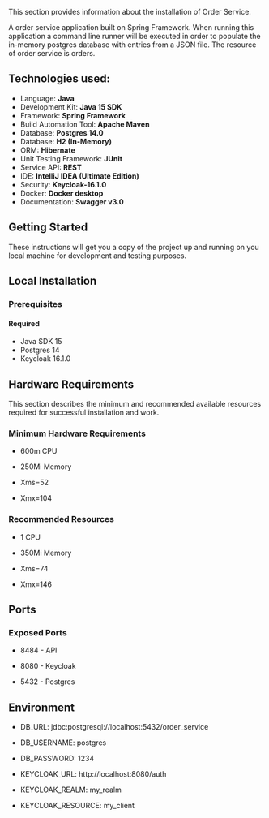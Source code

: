 This section provides information about the installation of Order Service. 

A order service application built on Spring Framework. 
When running this application a command line runner will be executed in order to populate the in-memory postgres database with entries from a JSON file. 
The resource of order service is orders. 

## Technologies used:

  * Language: **Java**
  * Development Kit: **Java 15 SDK**
  * Framework: **Spring Framework**
  * Build Automation Tool: **Apache Maven**
  * Database: **Postgres 14.0**
  * Database: **H2 (In-Memory)**
  * ORM: **Hibernate**
  * Unit Testing Framework: **JUnit**
  * Service API: **REST**
  * IDE: **IntelliJ IDEA (Ultimate Edition)**
  * Security: **Keycloak-16.1.0**
  * Docker: **Docker desktop**
  * Documentation: **Swagger v3.0**
  
## Getting Started

These instructions will get you a copy of the project up and running on you local machine for development and testing purposes.

## Local Installation

### Prerequisites

#### Required

   * Java SDK 15
   * Postgres 14
   * Keycloak 16.1.0

## Hardware Requirements

This section describes the minimum and recommended available resources required for successful installation and work.

### Minimum Hardware Requirements

   * 600m CPU
   
   * 250Mi Memory
   
   * Xms=52
    
   * Xmx=104

### Recommended Resources

   * 1 CPU
   
   * 350Mi Memory
   
   * Xms=74
   
   * Xmx=146
    
## Ports

### Exposed Ports

   * 8484 - API
       
   * 8080 - Keycloak
       
   * 5432 - Postgres
   
## Environment

   * DB_URL: jdbc:postgresql://localhost:5432/order_service
       
   * DB_USERNAME: postgres
       
   * DB_PASSWORD: 1234
   
   * KEYCLOAK_URL: http://localhost:8080/auth
   
   * KEYCLOAK_REALM: my_realm
   
   * KEYCLOAK_RESOURCE: my_client
    
    
    
    
   
      